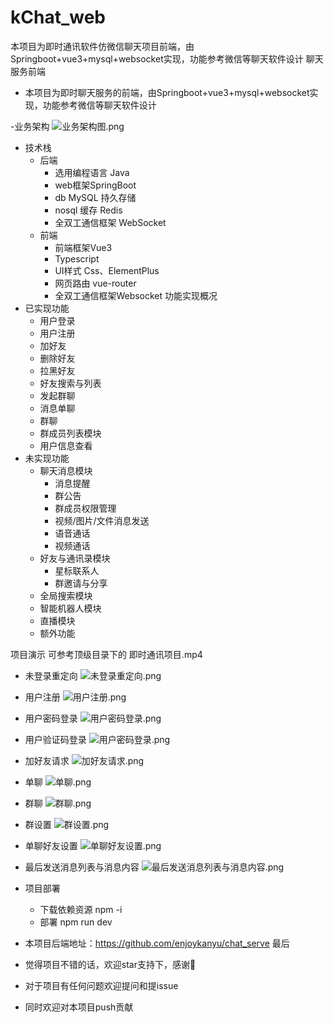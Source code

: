 # kChat_web
本项目为即时通讯软件仿微信聊天项目前端，由Springboot+vue3+mysql+websocket实现，功能参考微信等聊天软件设计
聊天服务前端
- 本项目为即时聊天服务的前端，由Springboot+vue3+mysql+websocket实现，功能参考微信等聊天软件设计

-业务架构
![业务架构图.png](show/业务架构图.png)
- 技术栈
    - 后端
        - 选用编程语言 Java
        - web框架SpringBoot
        - db MySQL 持久存储
        - nosql 缓存 Redis
        - 全双工通信框架 WebSocket
    - 前端
        - 前端框架Vue3
        - Typescript
        - UI样式 Css、ElementPlus
        - 网页路由 vue-router
        - 全双工通信框架Websocket
          功能实现概况
- 已实现功能
    - 用户登录
    - 用户注册
    - 加好友
    - 删除好友
    - 拉黑好友
    - 好友搜索与列表
    - 发起群聊
    - 消息单聊
    - 群聊
    - 群成员列表模块
    - 用户信息查看
- 未实现功能
    - 聊天消息模块
        - 消息提醒
        - 群公告
        - 群成员权限管理
        - 视频/图片/文件消息发送
        - 语音通话
        - 视频通话
    - 好友与通讯录模块
        - 星标联系人
        - 群邀请与分享
    - 全局搜索模块
    - 智能机器人模块
    - 直播模块
    - 额外功能

项目演示
可参考顶级目录下的 即时通讯项目.mp4
- 未登录重定向
  ![未登录重定向.png](show/未登录重定向.gif)
- 用户注册
  ![用户注册.png](show/用户注册.gif)
- 用户密码登录
  ![用户密码登录.png](show/用户密码登录.gif)
- 用户验证码登录
  ![用户密码登录.png](show/用户密码登录.gif)
- 加好友请求
  ![加好友请求.png](show/加好友请求.gif)
- 单聊
  ![单聊.png](show/单聊.gif)
- 群聊
  ![群聊.png](show/群聊.gif)
- 群设置
  ![群设置.png](show/群设置.gif)
- 单聊好友设置
  ![单聊好友设置.png](show/单聊好友设置.gif)
- 最后发送消息列表与消息内容
  ![最后发送消息列表与消息内容.png](show/最后发送消息列表与消息内容.gif)



- 项目部署
  - 下载依赖资源 npm -i
  - 部署 npm run dev
- 本项目后端地址：https://github.com/enjoykanyu/chat_serve
  最后
- 觉得项目不错的话，欢迎star支持下，感谢🫰
- 对于项目有任何问题欢迎提问和提issue
- 同时欢迎对本项目push贡献